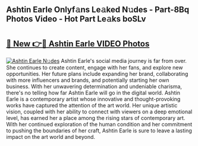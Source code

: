 ## Ashtin Earle Onlyf𝚊ns Le𝚊ked N𝚞des - Part-8Bq Photos Video - Hot Part Le𝚊ks boSLv

# <h2><a href="http://ab4446.deff.icu/?id=Ashtin+Earle">🔗 New 👉🔴 Ashtin Earle VIDEO Photos</a></h2>

[![Ashtin Earle N𝚞des](https://i.imgur.com/rIISA9y.gif)](http://ab4446.deff.icu/?id=Ashtin+Earle)
Ashtin Earle's social media journey is far from over. She continues to create content, engage with her fans, and explore new opportunities. Her future plans include expanding her brand, collaborating with more influencers and brands, and potentially starting her own business. With her unwavering determination and undeniable charisma, there's no telling how far Ashtin Earle will go in the digital world. Ashtin Earle is a contemporary artist whose innovative and thought-provoking works have captured the attention of the art world. Her unique artistic vision, coupled with her ability to connect with viewers on a deep emotional level, has earned her a place among the rising stars of contemporary art. With her continued exploration of the human condition and her commitment to pushing the boundaries of her craft, Ashtin Earle is sure to leave a lasting impact on the art world and beyond.
